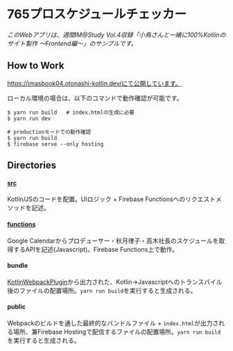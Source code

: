 # 765プロスケジュールチェッカー

 _このWebアプリは、週間IM@Study Vol.4収録「小鳥さんと一緒に100%Kotlinのサイト製作 〜Frontend編〜」のサンプルです。_
 
## How to Work

 https://imasbook04.otonashi-kotlin.dev/にて公開しています。
 
 ローカル環境の場合は、以下のコマンドで動作確認が可能です。
 
```
$ yarn run build   # index.htmlの生成に必要
$ yarn run dev

# productionモードでの動作確認
$ yarn run build
$ firebase serve --only hosting
```

## Directories

#### [src](https://github.com/subroh0508/imasbook04-sample/tree/master/src)
 Kotlin/JSのコードを配置。UIロジック + Firebase Functionsへのリクエストメソッドを記述。

#### [functions](https://github.com/subroh0508/imasbook04-sample/tree/master/functions)
 Google Calendarからプロデューサー・秋月律子・高木社長のスケジュールを取得するAPIを記述(Javascript)。Firebase Functions上で動作。

#### bundle
 [KotlinWebpackPlugin](https://github.com/JetBrains/create-react-kotlin-app/tree/master/packages/kotlin-webpack-plugin)から出力された、Kotlin→Javascriptへのトランスパイル後のファイルの配置場所。`yarn run build`を実行すると生成される。
 
#### public
 Webpackのビルドを通した最終的なバンドルファイル + `index.html`が出力される場所、兼Firebase Hostingで配信するファイルの配置場所。`yarn run build`を実行すると生成される。
